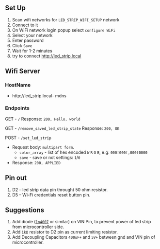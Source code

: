 ## Set Up

1. Scan wifi networks for `LED_STRIP_WIFI_SETUP` network
2. Connect to it
3. On WiFi network login popup select `configure WiFi`
4. Select your network
5. Enter password
6. Click `Save`
7. Wait for 1-2 minutes
8. try to connect http://led_strip.local

## Wifi Server

### HostName

* http://led_strip.local- mdns

### Endpoints

GET - `/`
Response: `200, Hello, world`

GET - `/remove_saved_led_strip_state`
Response: `200, OK`

POST - `/set_led_strip`

* Request body: `multipart form`.
    * `color_array` - list of hex encoded `W` `R` `G` `B`, e.g: `000f000f,000f0000`
    * `save` - save or not settings: `1`/`0`
* Response: `200, APPLIED`

## Pin out

1. D2 – led strip data pin throught 50 ohm resistor.
2. D5 – Wi-Fi credentials reset button pin.

## Suggestions
1. Add diode ([`1n4007`](https://www.vishay.com/docs/88503/1n4001.pdf) or similar) on VIN Pin, to prevent power of led strip from microcontroller side.
2. Add `1kΩ` resistor to D2 pin as current limiting resistor.
3. Add Decoupling Capacitors `400uF+` and `5V+` between gnd and VIN pin of microcontroller.


